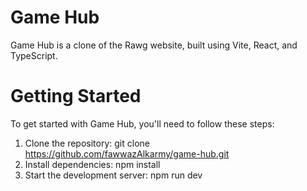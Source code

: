 # Game Hub

Game Hub is a clone of the Rawg website, built using Vite, React, and TypeScript.

# Getting Started

To get started with Game Hub, you'll need to follow these steps:
1. Clone the repository: git clone https://github.com/fawwazAlkarmy/game-hub.git
2. Install dependencies: npm install
3. Start the development server: npm run dev
